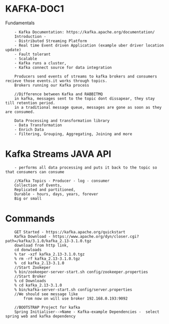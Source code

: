 # KAFKA-DOC1
Fundamentals
       
        - Kafka Documentation: https://kafka.apache.org/documentation/
        Introduction - 
        - Distributed Streaming Platform
        - Real time Event driven Application (example uber driver location update)
        - Fault tolerant
        - Scalable
        - Kafka runs a cluster,
        - Kafka connect source for data integration
        
        Producers send events of streams to kafka brokers and consumers recieve those events.it works through topics.
        Brokers running our Kafka process

        //Difference between Kafka and RABBITMQ
        in kafka, messages sent to the topic dont dissapear, they stay till retention period.
        in a traditional message queue, messages are gone as soon as they are consumed.
        
        Data Processing and transformation library
        - Data Transformation
        - Enrich Data
        - Filtering, Grouping, Aggregating, Joining and more

# Kafka Streams JAVA API

        - performs all data processing and puts it back to the topic so that consumers can consume
        
        //Kafka Topics - Producer - log - consumer
        Collection of Events,
        Replicated and partitioned,
        Durable - hours, days, years, forever
        Big or small

# Commands 

        GET Started - https://kafka.apache.org/quickstart
        Kafka Download - https://www.apache.org/dyn/closer.cgi?path=/kafka/3.1.0/kafka_2.13-3.1.0.tgz
        download from http link, 
        cd donwloads
        % tar -xzf kafka_2.13-3.1.0.tgz
        % rm -rf kafka_2.13-3.1.0.tgz
        %  cd kafka_2.13-3.1.0
        //Start Zookeper
        % bin/zookeeper-server-start.sh config/zookeeper.properties
        //Start Broker 
        % cd Downloads
        % cd kafka_2.13-3.1.0
        % bin/kafka-server-start.sh config/server.properties
        //We should see message like
            from now on will use broker 192.168.0.193:9092
        
        //BOOTSTRAP Project for kafka
        Spring Initialiser-->Name - Kafka-example Dependencies -  select spring web and kafka dependency
